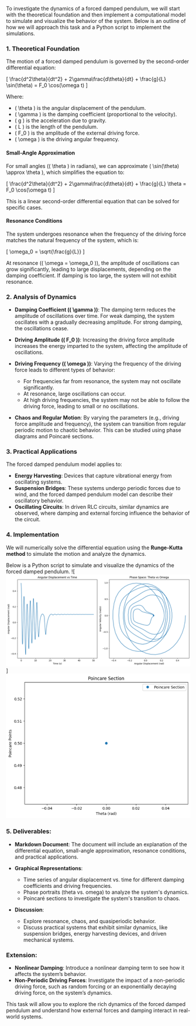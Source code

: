 To investigate the dynamics of a forced damped pendulum, we will start with the theoretical foundation and then implement a computational model to simulate and visualize the behavior of the system. Below is an outline of how we will approach this task and a Python script to implement the simulations.

### 1. Theoretical Foundation

The motion of a forced damped pendulum is governed by the second-order differential equation:

\[
\frac{d^2\theta}{dt^2} + 2\gamma\frac{d\theta}{dt} + \frac{g}{L} \sin(\theta) = F_0 \cos(\omega t)
\]

Where:
- \( \theta \) is the angular displacement of the pendulum.
- \( \gamma \) is the damping coefficient (proportional to the velocity).
- \( g \) is the acceleration due to gravity.
- \( L \) is the length of the pendulum.
- \( F_0 \) is the amplitude of the external driving force.
- \( \omega \) is the driving angular frequency.

#### Small-Angle Approximation

For small angles (\( \theta \) in radians), we can approximate \( \sin(\theta) \approx \theta \), which simplifies the equation to:

\[
\frac{d^2\theta}{dt^2} + 2\gamma\frac{d\theta}{dt} + \frac{g}{L} \theta = F_0 \cos(\omega t)
\]

This is a linear second-order differential equation that can be solved for specific cases.

#### Resonance Conditions

The system undergoes resonance when the frequency of the driving force matches the natural frequency of the system, which is:

\[
\omega_0 = \sqrt{\frac{g}{L}}
\]

At resonance (\( \omega = \omega_0 \)), the amplitude of oscillations can grow significantly, leading to large displacements, depending on the damping coefficient. If damping is too large, the system will not exhibit resonance.

### 2. Analysis of Dynamics

- **Damping Coefficient (\( \gamma \))**: The damping term reduces the amplitude of oscillations over time. For weak damping, the system oscillates with a gradually decreasing amplitude. For strong damping, the oscillations cease.
  
- **Driving Amplitude (\( F_0 \))**: Increasing the driving force amplitude increases the energy imparted to the system, affecting the amplitude of oscillations.
  
- **Driving Frequency (\( \omega \))**: Varying the frequency of the driving force leads to different types of behavior:
  - For frequencies far from resonance, the system may not oscillate significantly.
  - At resonance, large oscillations can occur.
  - At high driving frequencies, the system may not be able to follow the driving force, leading to small or no oscillations.

- **Chaos and Regular Motion**: By varying the parameters (e.g., driving force amplitude and frequency), the system can transition from regular periodic motion to chaotic behavior. This can be studied using phase diagrams and Poincaré sections.

### 3. Practical Applications

The forced damped pendulum model applies to:
- **Energy Harvesting**: Devices that capture vibrational energy from oscillating systems.
- **Suspension Bridges**: These systems undergo periodic forces due to wind, and the forced damped pendulum model can describe their oscillatory behavior.
- **Oscillating Circuits**: In driven RLC circuits, similar dynamics are observed, where damping and external forcing influence the behavior of the circuit.

### 4. Implementation

We will numerically solve the differential equation using the **Runge-Kutta method** to simulate the motion and analyze the dynamics.

Below is a Python script to simulate and visualize the dynamics of the forced damped pendulum.
![![alt text](image-5.png)]
![alt text](image-7.png)

### 5. Deliverables:

- **Markdown Document**: The document will include an explanation of the differential equation, small-angle approximation, resonance conditions, and practical applications.
  
- **Graphical Representations**: 
  - Time series of angular displacement vs. time for different damping coefficients and driving frequencies.
  - Phase portraits (theta vs. omega) to analyze the system's dynamics.
  - Poincaré sections to investigate the system's transition to chaos.

- **Discussion**:
  - Explore resonance, chaos, and quasiperiodic behavior.
  - Discuss practical systems that exhibit similar dynamics, like suspension bridges, energy harvesting devices, and driven mechanical systems.

### Extension:

- **Nonlinear Damping**: Introduce a nonlinear damping term to see how it affects the system’s behavior.
- **Non-Periodic Driving Forces**: Investigate the impact of a non-periodic driving force, such as random forcing or an exponentially decaying driving force, on the system’s dynamics.

This task will allow you to explore the rich dynamics of the forced damped pendulum and understand how external forces and damping interact in real-world systems.